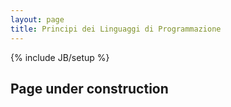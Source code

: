 ```yaml
---
layout: page
title: Principi dei Linguaggi di Programmazione
---
```

{% include JB/setup %}

Page under construction
-----------------------
